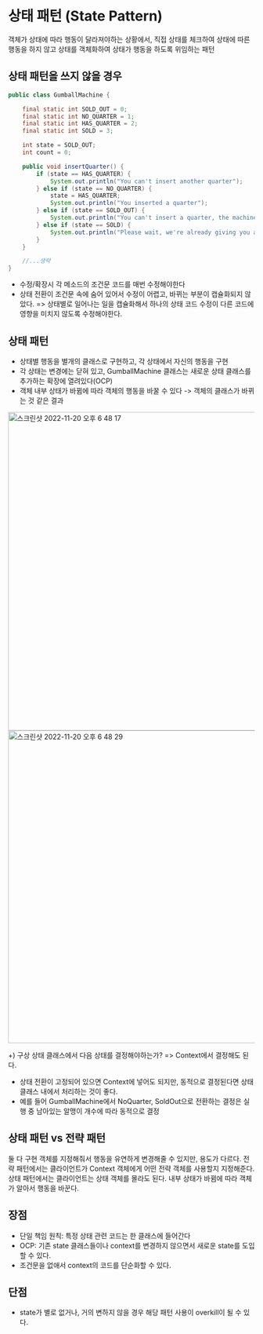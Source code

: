 # 상태 패턴 (State Pattern)

객체가 상태에 따라 행동이 달라져야하는 상황에서, 
직접 상태를 체크하여 상태에 따른 행동을 하지 않고 상태를 객체화하여 상태가 행동을 하도록 위임하는 패턴

## 상태 패턴을 쓰지 않을 경우
```java
public class GumballMachine {

	final static int SOLD_OUT = 0;
	final static int NO_QUARTER = 1;
	final static int HAS_QUARTER = 2;
	final static int SOLD = 3;

	int state = SOLD_OUT;
	int count = 0;

	public void insertQuarter() {
		if (state == HAS_QUARTER) {
			System.out.println("You can't insert another quarter");
		} else if (state == NO_QUARTER) {
			state = HAS_QUARTER;
			System.out.println("You inserted a quarter");
		} else if (state == SOLD_OUT) {
			System.out.println("You can't insert a quarter, the machine is sold out");
		} else if (state == SOLD) {
			System.out.println("Please wait, we're already giving you a gumball");
		}
	}

	//...생략
}
```

- 수정/확장시 각 메소드의 조건문 코드를 매번 수정해야한다
- 상태 전환이 조건문 속에 숨어 있어서 수정이 어렵고, 바뀌는 부분이 캡슐화되지 않았다. => 상태별로 일어나는 일을 캡슐화해서 하나의 상태 코드 수정이 다른 코드에 영향을 미치지 않도록 수정해야한다.

## 상태 패턴
- 상태별 행동을 별개의 클래스로 구현하고, 각 상태에서 자신의 행동을 구현
- 각 상태는 변경에는 닫혀 있고, GumballMachine 클래스는 새로운 상태 클래스를 추가하는 확장에 열려있다(OCP)
- 객체 내부 상태가 바뀜에 따라 객체의 행동을 바꿀 수 있다 -> 객체의 클래스가 바뀌는 것 같은 결과

<img width="649" alt="스크린샷 2022-11-20 오후 6 48 17" src="https://user-images.githubusercontent.com/47516074/202895534-09ade757-73f3-476c-88a1-51ff4113328d.png">

<img width="637" alt="스크린샷 2022-11-20 오후 6 48 29" src="https://user-images.githubusercontent.com/47516074/202895541-3cd0b1b9-89ea-4e55-95e7-7508c5e09109.png">

+) 구상 상태 클래스에서 다음 상태를 결정해야하는가?
=> Context에서 결정해도 된다. 
- 상태 전환이 고정되어 있으면 Context에 넣어도 되지만, 동적으로 결정된다면 상태 클래스 내에서 처리하는 것이 좋다.
- 예를 들어 GumballMachine에서 NoQuarter, SoldOut으로 전환하는 결정은 실행 중 남아있는 알맹이 개수에 따라 동적으로 결정

## 상태 패턴 vs 전략 패턴
둘 다 구현 객체를 지정해줘서 행동을 유연하게 변경해줄 수 있지만, 용도가 다르다.
전략 패턴에서는 클라이언트가 Context 객체에게 어떤 전략 객체를 사용할지 지정해준다. 
상태 패턴에서는 클라이언트는 상태 객체를 몰라도 된다. 내부 상태가 바뀜에 따라 객체가 알아서 행동을 바꾼다. 

## 장점
- 단일 책임 원칙: 특정 상태 관련 코드는 한 클래스에 들어간다
- OCP: 기존 state 클래스들이나 context를 변경하지 않으면서 새로운 state를 도입할 수 있다.
- 조건문을 없애서 context의 코드를 단순화할 수 있다.

## 단점
- state가 별로 없거나, 거의 변하지 않을 경우 해당 패턴 사용이 overkill이 될 수 있다.
